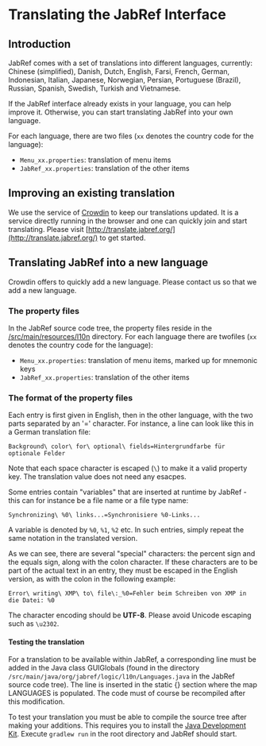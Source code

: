 # Translating the JabRef Interface

## Introduction

JabRef comes with a set of translations into different languages, currently: Chinese \(simplified\), Danish, Dutch, English, Farsi, French, German, Indonesian, Italian, Japanese, Norwegian, Persian, Portuguese \(Brazil\), Russian, Spanish, Swedish, Turkish and Vietnamese.

If the JabRef interface already exists in your language, you can help improve it. Otherwise, you can start translating JabRef into your own language.

For each language, there are two files \(`xx` denotes the country code for the language\):

* `Menu_xx.properties`: translation of menu items
* `JabRef_xx.properties`: translation of the other items

## Improving an existing translation

We use the service of [Crowdin](https://crowdin.com/) to keep our translations updated. It is a service directly running in the browser and one can quickly join and start translating. Please visit [http://translate.jabref.org/](http://translate.jabref.org/) to get started.

## Translating JabRef into a new language

Crowdin offers to quickly add a new language. Please contact us so that we add a new language.

### The property files

In the JabRef source code tree, the property files reside in the [/src/main/resources/l10n](https://github.com/JabRef/jabref/blob/master/src/main/resources/l10n/) directory. For each language there are twofiles \(`xx` denotes the country code for the language\):

* `Menu_xx.properties`: translation of menu items, marked up for mnemonic keys
* `JabRef_xx.properties`: translation of the other items

### The format of the property files

Each entry is first given in English, then in the other language, with the two parts separated by an '=' character. For instance, a line can look like this in a German translation file:

`Background\ color\ for\ optional\ fields=Hintergrundfarbe für optionale Felder`

Note that each space character is escaped \(`\`\) to make it a valid property key. The translation value does not need any esacpes.

Some entries contain "variables" that are inserted at runtime by JabRef - this can for instance be a file name or a file type name:

`Synchronizing\ %0\ links...=Synchronisiere %0-Links...`

A variable is denoted by `%0`, `%1`, `%2` etc. In such entries, simply repeat the same notation in the translated version.

As we can see, there are several "special" characters: the percent sign and the equals sign, along with the colon character. If these characters are to be part of the actual text in an entry, they must be escaped in the English version, as with the colon in the following example:

`Error\ writing\ XMP\ to\ file\:_%0=Fehler beim Schreiben von XMP in die Datei: %0`

The character encoding should be **UTF-8**. Please avoid Unicode escaping such as `\u2302`.

#### Testing the translation

For a translation to be available within JabRef, a corresponding line must be added in the Java class GUIGlobals \(found in the directory `/src/main/java/org/jabref/logic/l10n/Languages.java` in the JabRef source code tree\). The line is inserted in the static {} section where the map LANGUAGES is populated. The code must of course be recompiled after this modification.

To test your translation you must be able to compile the source tree after making your additions. This requires you to install the [Java Development Kit](http://www.oracle.com/technetwork/java/javase/downloads/index.html). Execute `gradlew run` in the root directory and JabRef should start.

